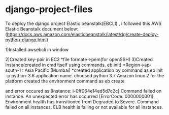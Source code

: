 # django-project-files
To deploy the django project Elastic beanstalk(EBCLI) , i followed this AWS Elastic Beanstalk document below:
(https://docs.aws.amazon.com/elasticbeanstalk/latest/dg/create-deploy-python-django.html)

1)Installed awsebcli in window

2)Created key-pair in EC2
*file formate->pem(for openSSH)
3)Created Instance(created in cmd itself using commands. eb init)
*Region->ap-south-1 : Asia Pacific (Mumbai)
*created application by command as eb init -p python-3.6 application name.
choosed python 3.7 Amazon linux 2 for the platform
created the environment command as eb create


and error occured as
[Instance: i-0ff064e14ed5d7c2c] Command failed on instance. An unexpected error has occurred [ErrorCode: 0000000001].
Environment health has transitioned from Degraded to Severe. Command failed on all instances. ELB health is failing or not available for all instances.
